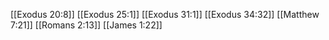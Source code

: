 [[Exodus 20:8]]
[[Exodus 25:1]]
[[Exodus 31:1]]
[[Exodus 34:32]]
[[Matthew 7:21]]
[[Romans 2:13]]
[[James 1:22]]
